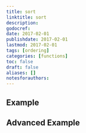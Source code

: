 ```yaml
---
title: sort
linktitle: sort
description:
godocref:
date: 2017-02-01
publishdate: 2017-02-01
lastmod: 2017-02-01
tags: [ordering]
categories: [functions]
toc: false
draft: false
aliases: []
notesforauthors:
---
```


## Example

## Advanced Example

